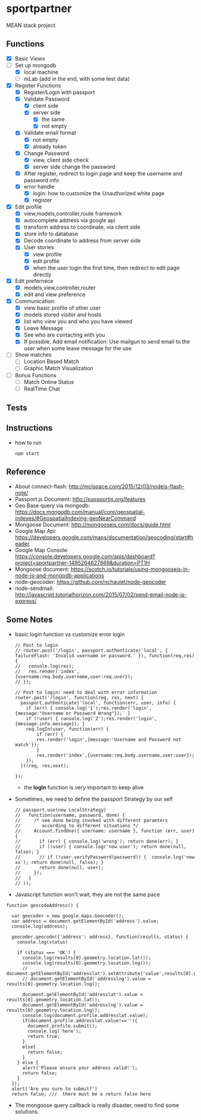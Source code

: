 # sportpartner
MEAN stack project

## Functions
- [x] Basic Views
- [ ] Set up mongodb
  - [x] local machine
  - [ ] mLab (add in the end, with some test data)
- [x] Register Functions
  - [x] Register/Login with passport
  - [x] Validate Password
    - [x] client side
    - [x] server side
      - [x] the same
      - [x] not empty
  - [x] Validate email format
    - [x] not empty
    - [x] already token
  - [x] Change Password
    - [x] view, client side check
    - [x] server side change the password
  - [x] After register, redirect to login page and keep the username and password info
  - [x] error handle
    - [x] login: how to customize the Unauthorized white page
    - [x] register
- [x] Edit profile
  - [x] view,models,controller,route framework
  - [x] autocomplete address via google api
  - [x] transform address to coordinate, via client side
  - [x] store info to database
  - [x] Decode coordinate to address from server side
  - [x] User stories
    - [x] view profile
    - [x] edit profile
    - [x] when the user login the first time, then redirect to edit page directly
- [x] Edit prefernece
  - [x] models,view,controller,router
  - [x] edit and view preference
- [x] Communication:
  - [x] view basic profile of other user
  - [x] models stored visitor and hosts
  - [x] list who view you and who you have viewed
  - [x] Leave Message
  - [x] See who are contacting with you
  - [x] If possible, Add email notification: Use mailgun to send email to the user when some leave message for the use
- [ ] Show matches
  - [ ] Location Based Match
  - [ ] Graphic Match Visualization
- [ ] Bonus Functions
  - [ ] Match Online Status
  - [ ] RealTime Chat

## Tests

## Instructions
- how to run
  ```
  npm start
  ```

## Reference
- About connect-flash:
  http://mclspace.com/2015/12/03/nodejs-flash-note/
- Passport.js Document:
  http://passportjs.org/features
- Geo Base query via mongodb:
  https://docs.mongodb.com/manual/core/geospatial-indexes/#GeospatialIndexing-geoNearCommand
- Mongoose Document:
  http://mongoosejs.com/docs/guide.html
- Google Map Api:
  https://developers.google.com/maps/documentation/geocoding/start#header
- Google Map Console:
  https://console.developers.google.com/apis/dashboard?project=sportpartner-1495264627869&duration=PT1H
- Mongoose document:
  https://scotch.io/tutorials/using-mongoosejs-in-node-js-and-mongodb-applications
- node-geocoder:
  https://github.com/nchaulet/node-geocoder
- node-sendmail:  
  http://javascript.tutorialhorizon.com/2015/07/02/send-email-node-js-express/
## Some Notes
- basic login function vs customize error login
  ```
  // Post to login
  // router.post('/login', passport.authenticate('local', { failureFlash: 'Invalid username or password.' }), function(req,res) {
  //   console.log(res);
  //   res.render('index',{username:req.body.username,user:req.user});
  // });
  ```
  ```
  // Post to login: need to deal with error information
  router.post('/login', function(req, res, next) {
    passport.authenticate('local', function(err, user, info) {
      if (err) { console.log('1');res.render('login',{message:"Username or Password Wrong"});  }
      if (!user) { console.log('2');res.render('login',{message:info.message}); }
      req.logIn(user, function(err) {
          if (err) {
          res.render('login',{message:'Username and Password not match'});
          }
          res.render('index',{username:req.body.username,user:user});
      });
    })(req, res,next);

  });
  ```
  - the **logIn** function is very important to keep alive

- Sometimes, we need to define the passport Strategy by our self
  ```
  // passport.use(new LocalStrategy(
  //   function(username, password, done) {
  //     /* see done being invoked with different paramters
  //        according to different situations */
  //     Account.findOne({ username: username }, function (err, user) {
  //       if (err) { console.log('wrong'); return done(err); }
  //       if (!user) { console.log('now user'); return done(null, false); }
  //       // if (!user.verifyPassword(password)) {  console.log('now xx'); return done(null, false); }
  //       return done(null, user);
  //     });
  //   }
  // ));
  ```
- Javascript function won't wait, they are not the same pace
```
function geocodeAddress() {

  var geocoder = new google.maps.Geocoder();
  var address = document.getElementById('address').value;
  console.log(address);

  geocoder.geocode({'address': address}, function(results, status) {
    console.log(status)

    if (status === 'OK') {
      console.log(results[0].geometry.location.lat());
      console.log(results[0].geometry.location.lng());
      // document.getElementById('addresslat').setAttribute('value',results[0].geometry.location.lat());
      // document.getElementById('addresslng').value = results[0].geometry.location.lng();

      document.getElementById('addresslat').value = results[0].geometry.location.lat();
      document.getElementById('addresslng').value = results[0].geometry.location.lng();
      console.log(document.profile.addresslat.value);
      if(document.profile.addresslat.value!==''){
        document.profile.submit();
        console.log('here');
        return true;
      }
      else{
        return false;
      }
    } else {
      alert('Please ensure your address valid!');
      return false;
    }
  });
  alert('Are you sure to submit?')
  return false; ///  there must be a return false here
  ```
- The mongoose query callback is really disaster, need to find some solutions.
